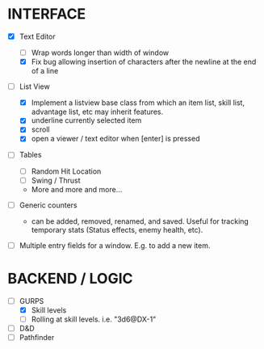 INTERFACE
=========
- [x] Text Editor
    - [ ] Wrap words longer than width of window
    - [x] Fix bug allowing insertion of characters after the newline at the end of a line

- [ ] List View
    - [x] Implement a listview base class from which an item list, skill list, advantage list, etc may inherit features.
    - [x] underline currently selected item
    - [x] scroll
    - [x] open a viewer / text editor when [enter] is pressed

- [ ] Tables
    - [ ] Random Hit Location
    - [ ] Swing / Thrust
    - More and more and more...

- [ ] Generic counters
    - can be added, removed, renamed, and saved. Useful for tracking temporary stats (Status effects, enemy health, etc).

- [ ] Multiple entry fields for a window. E.g. to add a new item.

BACKEND / LOGIC
===============
- [ ] GURPS
    - [x] Skill levels
    - [ ] Rolling at skill levels. i.e. "3d6@DX-1"
- [ ] D&D
- [ ] Pathfinder
